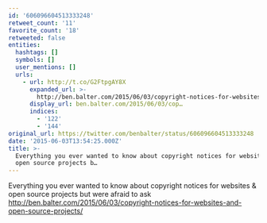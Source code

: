 ```yaml
---
id: '606096604513333248'
retweet_count: '11'
favorite_count: '18'
retweeted: false
entities:
  hashtags: []
  symbols: []
  user_mentions: []
  urls:
    - url: http://t.co/G2FtpgAY8X
      expanded_url: >-
        http://ben.balter.com/2015/06/03/copyright-notices-for-websites-and-open-source-projects/
      display_url: ben.balter.com/2015/06/03/cop…
      indices:
        - '122'
        - '144'
original_url: https://twitter.com/benbalter/status/606096604513333248
date: '2015-06-03T13:54:25.000Z'
title: >-
  Everything you ever wanted to know about copyright notices for websites &amp;
  open source projects b…
---
```


Everything you ever wanted to know about copyright notices for websites &amp; open source projects but were afraid to ask http://ben.balter.com/2015/06/03/copyright-notices-for-websites-and-open-source-projects/